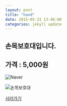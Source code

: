 ```yaml
---
layout: post
title: "hand"
date: 2015-05-31 13:46:00
categories: jekyll update
---
```


손목보호대입니다.
--------------------

## 가격 : 5,000원

![Naver](http://img.naver.net/static/www/u/2013/0731/nmms_224940510.gif)

![손목보호대](https://photos-3.dropbox.com/t/2/AADUlND6o5bc3qk8ikxUH-T1TkEyT826R2yvKdol1Xn-)

[사러가기](http://www.badmintonmarket.co.kr/front/productdetail.php?productcode=052002001003000001)
